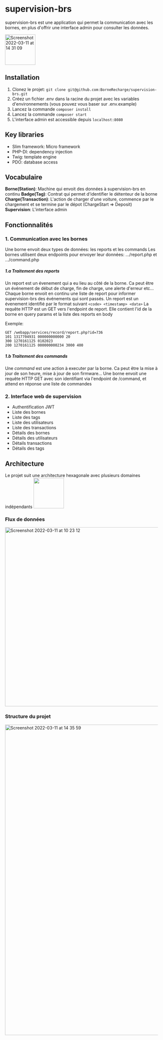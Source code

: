 # supervision-brs

supervision-brs est une application qui permet la communication avec les bornes, en plus d'offrir une interface admin pour consulter les données.

<img width="100" alt="Screenshot 2022-03-11 at 14 31 09" src="https://user-images.githubusercontent.com/98808446/157877588-5d9391d3-8e07-4273-ba30-c60b9a8aa5b3.png">

## Installation
1. Clonez le projet: `git clone git@github.com:BorneRecharge/supervision-brs.git`
2. Créez un fichier .env dans la racine du projet avec les variables d'environnements (vous pouvez vous baser sur .env.example)
3. Lancez la commande `composer install`
4. Lancez la commande `composer start`
5. L'interface admin est accessible depuis `localhost:8080`

## Key libraries
- Slim framework: Micro framework 
- PHP-DI: dependency injection
- Twig: template engine
- PDO: database access

## Vocabulaire
**Borne(Station)**: Machine qui envoit des données à supervision-brs en continu
**Badge(Tag)**: Contrat qui permet d'identifier le détenteur de la borne
**Charge(Transaction)**: L'action de charger d'une voiture, commence par le chargement et se termine par le dépot 
(ChargeStart => Deposit)
**Supervision**: L'interface admin

## Fonctionnalités
### 1. Communication avec les bornes
Une borne envoit deux types de données: les reports et les commands
Les bornes utilisent deux endpoints pour envoyer leur données: .../report.php et .../command.php
##### 1.a Traitement des *reports*
Un report est un évenement qui a eu lieu au côté de la borne. Ca peut être un événement de début de charge, fin de charge, une alerte d'erreur etc...
Chaque borne envoit en continu une liste de report pour informer supervision-brs des événements qui sont passés.
Un report est un évenement identifié par le format suivant `<code> <timestamp> <data>`
La requête HTTP est un GET vers l'endpoint de report. Elle contient l'id de la borne en query params et la liste des reports en body

Exemple:
```
GET /webapp/services/record/report.php?id=736
101 1317704931 000000000000 20
300 1270161125 0102023
200 1270161125 000000000234 3000 400
```
##### 1.b Traitement des *commands*
Une *command* est une action à executer par la borne. Ca peut être la mise à jour de son heure, mise à jour de son firmware...
Une borne envoit une requête HTTP GET avec son identifiant via l'endpoint de /command, et attend en réponse une liste de commandes

### 2. Interface web de supervision
- Authentification JWT
- Liste des bornes
- Liste des tags
- Liste des utilisateurs
- Liste des transactions
- Détails des bornes
- Détails des utilisateurs
- Détails transactions
- Détails des tags

## Architecture
Le projet suit une architecture hexagonale avec plusieurs domaines indépendants
<img src="http://oumarkonate.com/wp-content/uploads/2019/11/Hexagonal-architecture.png" width="100">

### Flux de données
<img width="589" alt="Screenshot 2022-03-11 at 10 23 12" src="https://user-images.githubusercontent.com/98808446/157877613-380fc0fc-8c4b-41a9-88d5-61dce78148f3.png">

### Structure du projet

<img width="1021" alt="Screenshot 2022-03-11 at 14 35 59" src="https://user-images.githubusercontent.com/98808446/157878270-27e322a4-7e9b-4e93-948e-f3640f37c683.png">

